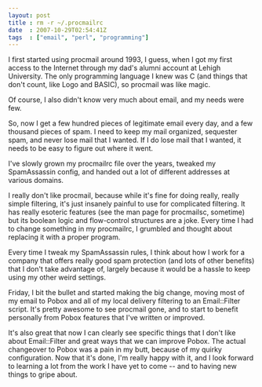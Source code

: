 ```yaml
---
layout: post
title : rm -r ~/.procmailrc
date  : 2007-10-29T02:54:41Z
tags  : ["email", "perl", "programming"]
---
```

I first started using procmail around 1993, I guess, when I got my first access to the Internet through my dad's alumni account at Lehigh University.  The only programming language I knew was C (and things that don't count, like Logo and BASIC), so procmail was like magic.

Of course, I also didn't know very much about email, and my needs were few.

So, now I get a few hundred pieces of legitimate email every day, and a few thousand pieces of spam.  I need to keep my mail organized, sequester spam, and never lose mail that I wanted.  If I do lose mail that I wanted, it needs to be easy to figure out where it went.

I've slowly grown my procmailrc file over the years, tweaked my SpamAssassin config, and handed out a lot of different addresses at various domains.

I really don't like procmail, because while it's fine for doing really, really simple filtering, it's just insanely painful to use for complicated filtering. It has really esoteric features (see the man page for procmailsc, sometime) but its boolean logic and flow-control structures are a joke.  Every time I had to change something in my procmailrc, I grumbled and thought about replacing it with a proper program.

Every time I tweak my SpamAssassin rules, I think about how I work for a company that offers really good spam protection (and lots of other benefits) that I don't take advantage of, largely because it would be a hassle to keep using my other weird settings.

Friday, I bit the bullet and started making the big change, moving most of my email to Pobox and all of my local delivery filtering to an Email::Filter script.  It's pretty awesome to see procmail gone, and to start to benefit personally from Pobox features that I've written or improved.

It's also great that now I can clearly see specific things that I don't like about Email::Filter and great ways that we can improve Pobox.  The actual changeover to Pobox was a pain in my butt, because of my quirky configuration. Now that it's done, I'm really happy with it, and I look forward to learning a lot from the work I have yet to come -- and to having new things to gripe about. 
